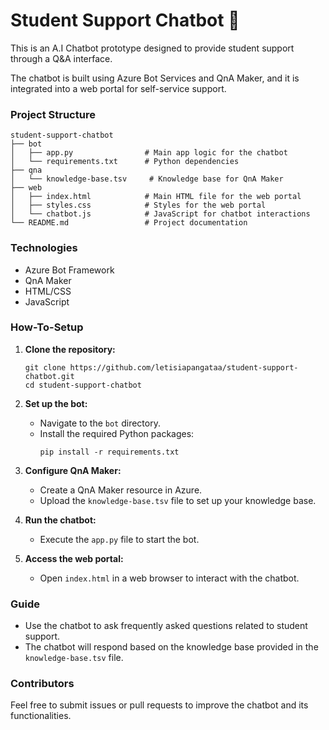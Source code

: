 # Student Support Chatbot 🤖

This is an A.I Chatbot prototype designed to provide student support through a Q&A interface.

The chatbot is built using Azure Bot Services and QnA Maker, and it is integrated into a web portal for self-service support.

### Project Structure

```
student-support-chatbot
├── bot
│   ├── app.py                # Main app logic for the chatbot
│   └── requirements.txt      # Python dependencies
├── qna
│   └── knowledge-base.tsv     # Knowledge base for QnA Maker
├── web
│   ├── index.html            # Main HTML file for the web portal
│   ├── styles.css            # Styles for the web portal
│   └── chatbot.js            # JavaScript for chatbot interactions
└── README.md                 # Project documentation
```

### Technologies

- Azure Bot Framework
- QnA Maker
- HTML/CSS
- JavaScript

### How-To-Setup

1. **Clone the repository:**
   ```
   git clone https://github.com/letisiapangataa/student-support-chatbot.git
   cd student-support-chatbot
   ```

2. **Set up the bot:**
   - Navigate to the `bot` directory.
   - Install the required Python packages:
     ```
     pip install -r requirements.txt
     ```

3. **Configure QnA Maker:**
   - Create a QnA Maker resource in Azure.
   - Upload the `knowledge-base.tsv` file to set up your knowledge base.

4. **Run the chatbot:**
   - Execute the `app.py` file to start the bot.

5. **Access the web portal:**
   - Open `index.html` in a web browser to interact with the chatbot.

### Guide

- Use the chatbot to ask frequently asked questions related to student support.
- The chatbot will respond based on the knowledge base provided in the `knowledge-base.tsv` file.

### Contributors

Feel free to submit issues or pull requests to improve the chatbot and its functionalities.
